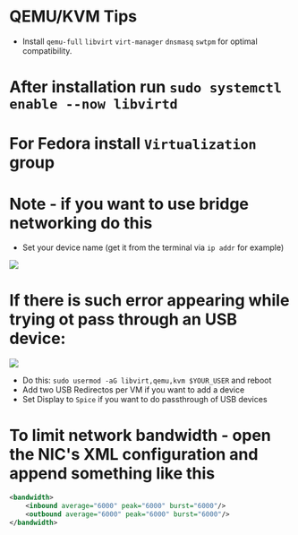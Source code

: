 # QEMU/KVM Tips
* Install `qemu-full` `libvirt` `virt-manager` `dnsmasq` `swtpm` for optimal compatibility.
# After installation run `sudo systemctl enable --now libvirtd`

# For Fedora install `Virtualization` group

# Note - if you want to use bridge networking do this
* Set your device name (get it from the terminal via `ip addr` for example)
<img src="howto-bridge.png" />

# If there is such error appearing while trying ot pass through an USB device:
<img src="usb-passthrough-kvm-error.png">

* Do this: `sudo usermod -aG libvirt,qemu,kvm $YOUR_USER` and reboot
* Add two USB Redirectos per VM if you want to add a device
* Set Display to `Spice` if you want to do passthrough of USB devices

# To limit network bandwidth - open the NIC's XML configuration and append something like this
```xml
<bandwidth>
    <inbound average="6000" peak="6000" burst="6000"/>
    <outbound average="6000" peak="6000" burst="6000"/>
</bandwidth>
```